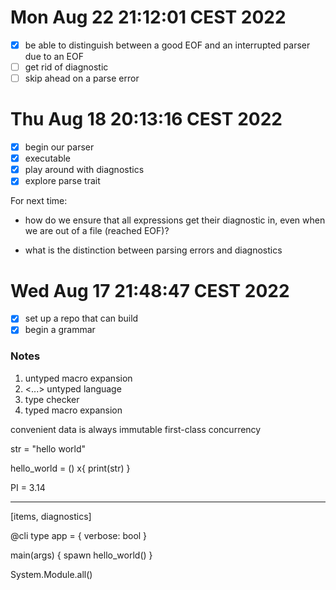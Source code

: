 # Mon Aug 22 21:12:01 CEST 2022

-[x] be able to distinguish between a good EOF and an interrupted parser due to an EOF
-[ ] get rid of diagnostic 
-[ ] skip ahead on a parse error

# Thu Aug 18 20:13:16 CEST 2022

-[x] begin our parser
-[x] executable
-[x] play around with diagnostics
-[x] explore parse trait 

For next time:
* how do we ensure that all expressions get their diagnostic in,
  even when we are out of a file (reached EOF)?

* what is the distinction between parsing errors and diagnostics

# Wed Aug 17 21:48:47 CEST 2022

-[X] set up a repo that can build
-[X] begin a grammar

### Notes

1. untyped macro expansion
2. <...> untyped language
3. type checker
4. typed macro expansion


convenient
data is always immutable
first-class concurrency

str = "hello world"

hello_world = () x{
  print(str)
}

PI = 3.14

---
[items, diagnostics]



@cli
type app = {
  verbose: bool
}


main(args) {
  spawn hello_world()
}

System.Module.all()


